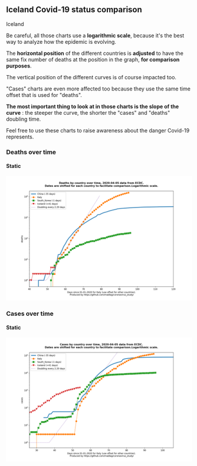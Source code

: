 ## Iceland Covid-19 status comparison 

Iceland



Be careful, all those charts use a **logarithmic scale**, because it's the best way to analyze how the epidemic is evolving.
 
The **horizontal position** of the different countries is **adjusted** to have the same fix number of deaths at the position in the graph, **for comparison purposes**.

The vertical position of the different curves is of course impacted too.

"Cases" charts are even more affected too because they use the same time offset that is used for "deaths".

**The most important thing to look at in those charts is the slope of the curve** : the steeper the curve, the shorter the "cases" and "deaths" doubling time.

Feel free to use these charts to raise awareness about the danger Covid-19 represents. 


 
### Deaths over time
 
#### Static
![Iceland covid-19 deaths static chart](https://raw.githubusercontent.com/madlag/coronavirus_study/master/notebooks/graphs/2020-04-05/countries/Iceland/2020-04-05_Iceland_deaths.png "Iceland covid-19 deaths static chart")   

 
### Cases over time
 
#### Static
![Iceland covid-19 cases static chart](https://raw.githubusercontent.com/madlag/coronavirus_study/master/notebooks/graphs/2020-04-05/countries/Iceland/2020-04-05_Iceland_cases.png "Iceland covid-19 cases static chart")   

